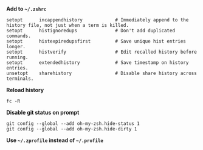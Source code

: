 **Add to `~/.zshrc`**

```shell
setopt      incappendhistory            # Immediately append to the history file, not just when a term is killed.
setopt      histignoredups              # Don't add duplicated commands.
setopt      histexpiredupsfirst         # Save unique hist entries longer.
setopt      histverify                  # Edit recalled history before running.
setopt      extendedhistory             # Save timestamp on history entries.
unsetopt    sharehistory                # Disable share history across terminals.
```


**Reload history**

```shell
fc -R
```


**Disable git status on prompt**

```shel
git config --global --add oh-my-zsh.hide-status 1
git config --global --add oh-my-zsh.hide-dirty 1
```


**Use `~/.zprofile` instead of `~/.profile`**
